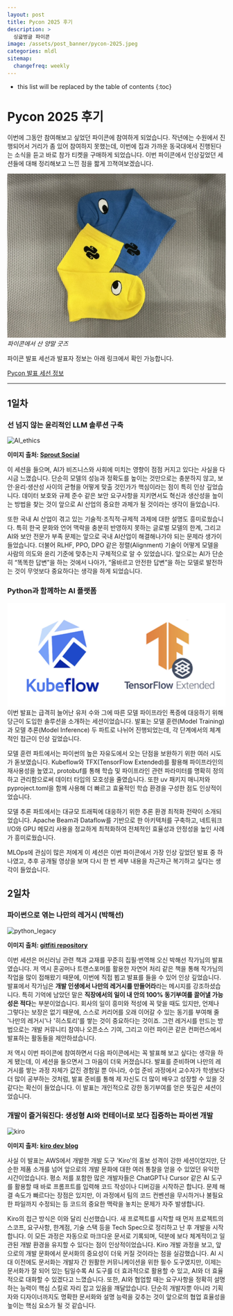 ```yaml
---
layout: post
title: Pycon 2025 후기
description: >
  싱긃벙글 파이콘
image: /assets/post_banner/pycon-2025.jpeg
categories: mldl
sitemap:
  changefreq: weekly
---
```


* this list will be replaced by the table of contents
{:toc}

# Pycon 2025 후기



이번에 그동안 참여해보고 싶었던 파이콘에 참여하게 되었습니다. 작년에는 수원에서 진행되어서 거리가 좀 있어 참여하지 못했는데, 이번에 집과 가까운 동국대에서 진행된다는 소식을 듣고 바로 참가 티켓을 구매하게 되었습니다. 이번 파이콘에서 인상깊었던 세션들에 대해 정리해보고 느낀 점을 짧게 끄젹여보겠습니다.

![alt text](../../assets/img/2025-08-30-pycon-2025/pycon-goods.jpeg)
*파이콘에서 산 양말 굿즈*

파이콘 발표 세선과 발표자 정보는 아래 링크에서 확인 가능합니다.

[Pycon 발표 세선 정보](https://2025.pycon.kr/sessions/timetable)

---

## 1일차

### 선 넘지 않는 윤리적인 LLM 솔루션 구축

![AI_ethics](https://media.sproutsocial.com/uploads/2023/08/AI-ethics-Final.png)

**이미지 출처: [Sprout Social](https://sproutsocial.com/insights/ai-ethics/)**

이 세션을 들으며, AI가 비즈니스와 사회에 미치는 영향이 점점 커지고 있다는 사실을 다시금 느꼈습니다. 단순히 모델의 성능과 정확도를 높이는 것만으로는 충분하지 않고, 보안·윤리·생산성 사이의 균형을 어떻게 맞출 것인가가 핵심이라는 점이 특히 인상 깊었습니다. 데이터 보호와 규제 준수 같은 보안 요구사항을 지키면서도 혁신과 생산성을 높이는 방법을 찾는 것이 앞으로 AI 산업의 중요한 과제가 될 것이라는 생각이 들었습니다.

또한 국내 AI 산업이 겪고 있는 기술적·조직적·규제적 과제에 대한 설명도 흥미로웠습니다. 특히 한국 문화와 언어 맥락을 충분히 반영하지 못하는 글로벌 모델의 한계, 그리고 AI와 보안 전문가 부족 문제는 앞으로 국내 AI산업이 해결해나가야 되는 문제라 생가이 들었습니다. 더불어 RLHF, PPO, DPO 같은 정렬(Alignment) 기술이 어떻게 모델을 사람의 의도와 윤리 기준에 맞추는지 구체적으로 알 수 있었습니다. 앞으로는 AI가 단순히 “똑똑한 답변”을 하는 것에서 나아가, “올바르고 안전한 답변”을 하는 모델로 발전하는 것이 무엇보다 중요하다는 생각을 하게 되었습니다.

### Python과 함께하는 AI 플랫폼

![karrot_kubeflow](/assets/img/2025-08-30-pycon-2025/karrot-ml-infra.jpeg)
이번 발표는 급격히 늘어난 유저 수와 그에 따른 모델 파이프라인 폭증에 대응하기 위해 당근이 도입한 솔루션을 소개하는 세션이었습니다. 발표는 모델 훈련(Model Training)과 모델 추론(Model Inference) 두 파트로 나뉘어 진행되었는데, 각 단계에서의 체계적인 접근이 인상 깊었습니다.

모델 훈련 파트에서는 파이썬의 높은 자유도에서 오는 단점을 보완하기 위한 여러 시도가 돋보였습니다. Kubeflow와 TFX(TensorFlow Extended)를 활용해 파이프라인의 재사용성을 높였고, protobuf를 통해 학습 및 파이프라인 관련 파라미터를 명확히 정의하고 관리함으로써 데이터 타입의 모호성을 줄였습니다. 또한 uv 패키지 매니저와 pyproject.toml을 함께 사용해 더 빠르고 효율적인 학습 환경을 구성한 점도 인상적이었습니다.

모델 추론 파트에서는 대규모 트래픽에 대응하기 위한 추론 환경 최적화 전략이 소개되었습니다. Apache Beam과 Dataflow를 기반으로 한 아키텍처를 구축하고, 네트워크 I/O와 GPU 메모리 사용을 정교하게 최적화하여 전체적인 효율성과 안정성을 높인 사례가 흥미로웠습니다.

MLOps에 관심이 많은 저에게 이 세션은 이번 파이콘에서 가장 인상 깊었던 발표 중 하나였고, 추후 공개될 영상을 보며 다시 한 번 세부 내용을 차근차근 복기하고 싶다는 생각이 들었습니다.

## 2일차

### 파이썬으로 엮는 나만의 레거시 (박해선)

![python_legacy](https://camo.githubusercontent.com/c5c876acafdbde930d87a11a91328a1b57456c14dc58f7e62291c4b6098276f4/68747470733a2f2f7261772e6769746875622e636f6d2f67656c73747564696f732f676974666974692f6d61737465722f676974666974692d73637265656e73686f742e706e67)

**이미지 출처: [gitfiti repository](https://github.com/gelstudios/gitfiti)**

이번 세션은 머신러닝 관련 책과 교재를 꾸준히 집필·번역해 오신 박해선 작가님의 발표였습니다. 저 역시 혼공머나 트랜스포머를 활용한 자연어 처리 같은 책을 통해 작가님의 작업을 많이 접해왔기 때문에, 이번에 직접 뵙고 발표를 들을 수 있어 인상 깊었습니다. 발표에서 작가님은 **개발 인생에서 나만의 레거시를 만들어라**라는 메시지를 강조하셨습니다. 특히 기억에 남았던 말은 **직장에서의 일이 내 안의 100% 동기부여를 끌어낼 가능성은 적다**는 부분이었습니다. 회사의 일이 흥미와 적성에 꼭 맞을 때도 있지만, 언제나 그렇다는 보장은 없기 때문에, 스스로 커리어를 오래 이어갈 수 있는 동기를 부여해 줄 '나만의 레거시'나 '히스토리'를 쌓는 것이 중요하다는 것이죠. 그런 레거시를 만드는 방법으로는 개발 커뮤니티 참여나 오픈소스 기여, 그리고 이런 파이콘 같은 컨퍼런스에서 발표하는 활동들을 제안하셨습니다.

저 역시 이번 파이콘에 참여하면서 다음 파이콘에서는 꼭 발표해 보고 싶다는 생각을 하게 됐는데, 이 세션을 들으면서 그 마음이 더욱 커졌습니다. 발표를 준비하며 나만의 레거시를 쌓는 과정 자체가 값진 경험일 뿐 아니라, 수업 준비 과정에서 교수자가 학생보다 더 많이 공부하는 것처럼, 발표 준비를 통해 제 자신도 더 많이 배우고 성장할 수 있을 것 같다는 확신이 들었습니다. 이 발표는 개인적으로 강한 동기부여를 얻은 뜻깊은 세션이었습니다.

### 개발이 즐거워진다: 생성형 AI와 컨테이너로 보다 집중하는 파이썬 개발

![kiro](https://kiro.dev/images/blogs/introducing-kiro/0-kiro-circle.png?h=937277ed)

**이미지 출저: [kiro dev blog](https://kiro.dev/blog/introducing-kiro/)**

사실 이 발표는 AWS에서 개발한 개발 도구 'Kiro'의 홍보 성격이 강한 세션이었지만, 단순한 제품 소개를 넘어 앞으로의 개발 문화에 대한 여러 통찰을 얻을 수 있었던 유익한 시간이었습니다. 평소 저를 포함한 많은 개발자들은 ChatGPT나 Cursor 같은 AI 도구를 활용할 때 바로 프롬프트를 입력해 코드 작성이나 디버깅을 시작하곤 합니다. 문제 해결 속도가 빠르다는 장점은 있지만, 이 과정에서 팀의 코드 컨벤션을 무시하거나 불필요한 파일까지 수정되는 등 코드의 중요한 맥락을 놓치는 문제가 자주 발생합니다.

Kiro의 접근 방식은 이와 달리 신선했습니다. 새 프로젝트를 시작할 때 먼저 프로젝트의 스코프, 요구사항, 한계점, 기술 스택 등을 Tech Spec으로 정리하고 난 후 개발을 시작합니다. 이 모든 과정은 자동으로 마크다운 문서로 기록되며, 덕분에 보다 체계적이고 일관된 개발 환경을 유지할 수 있다는 점이 인상적이었습니다. Kiro 개발 과정을 보고, 앞으로의 개발 문화에서 문서화의 중요성이 더욱 커질 것이라는 점을 실감했습니다. AI 시대 이전에도 문서화는 개발자 간 원활한 커뮤니케이션을 위한 필수 도구였지만, 이제는 문서화가 잘 되어 있는 팀일수록 AI 도구를 더 효과적으로 활용할 수 있고, AI와 더 효율적으로 대화할 수 있겠다고 느꼈습니다. 또한, AI와 협업할 때는 요구사항을 정확히 설명하는 능력이 핵심 스킬로 자리 잡고 있음을 깨달았습니다. 단순히 개발자뿐 아니라 기획자와 디자이너까지도 명확한 문서화와 설명 능력을 갖추는 것이 앞으로의 협업 효율성을 높이는 핵심 요소가 될 것 같습니다.
